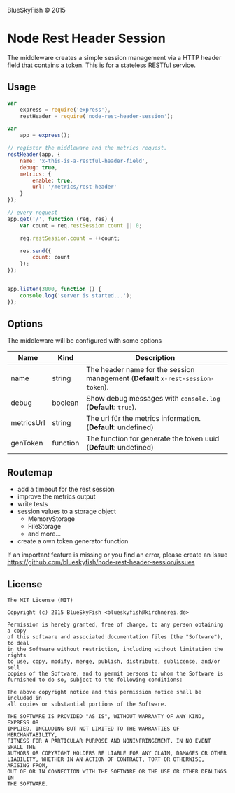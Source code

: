 
BlueSkyFish &copy; 2015

# Node Rest Header Session

The middleware creates a simple session management via a HTTP header field that contains a token. This is for a stateless RESTful service.

## Usage

```js
var
	express = require('express'),
	restHeader = require('node-rest-header-session');

var
	app = express();

// register the middleware and the metrics request.
restHeader(app, {
	name: 'x-this-is-a-restful-header-field',
	debug: true,
	metrics: {
		enable: true,
		url: '/metrics/rest-header'
	}
});

// every request
app.get('/', function (req, res) {
	var count = req.restSession.count || 0;

	req.restSession.count = ++count;

	res.send({
		count: count
	});
});


app.listen(3000, function () {
	console.log('server is started...');
});
```


## Options

The middleware will be configured with some options

Name             | Kind     | Description
-----------------|----------|----------------------------------------------
name             | string   | The header name for the session management (**Default** `x-rest-session-token`).
debug            | boolean  | Show debug messages with `console.log` (**Default**: `true`).
metricsUrl       | string   | The url für the metrics information. (**Default**: undefined)
genToken         | function | The function for generate the token uuid (**Default**: undefined)


## Routemap

* add a timeout for the rest session
* improve the metrics output
* write tests
* session values to a storage object  
  * MemoryStorage
  * FileStorage
  * and more...
* create a own token generator function

If an important feature is missing or you find an error, please create an Issue <https://github.com/blueskyfish/node-rest-header-session/issues>


## License

	The MIT License (MIT)

	Copyright (c) 2015 BlueSkyFish <blueskyfish@kirchnerei.de>

	Permission is hereby granted, free of charge, to any person obtaining a copy
	of this software and associated documentation files (the "Software"), to deal
	in the Software without restriction, including without limitation the rights
	to use, copy, modify, merge, publish, distribute, sublicense, and/or sell
	copies of the Software, and to permit persons to whom the Software is
	furnished to do so, subject to the following conditions:

	The above copyright notice and this permission notice shall be included in
	all copies or substantial portions of the Software.

	THE SOFTWARE IS PROVIDED "AS IS", WITHOUT WARRANTY OF ANY KIND, EXPRESS OR
	IMPLIED, INCLUDING BUT NOT LIMITED TO THE WARRANTIES OF MERCHANTABILITY,
	FITNESS FOR A PARTICULAR PURPOSE AND NONINFRINGEMENT. IN NO EVENT SHALL THE
	AUTHORS OR COPYRIGHT HOLDERS BE LIABLE FOR ANY CLAIM, DAMAGES OR OTHER
	LIABILITY, WHETHER IN AN ACTION OF CONTRACT, TORT OR OTHERWISE, ARISING FROM,
	OUT OF OR IN CONNECTION WITH THE SOFTWARE OR THE USE OR OTHER DEALINGS IN
	THE SOFTWARE.
